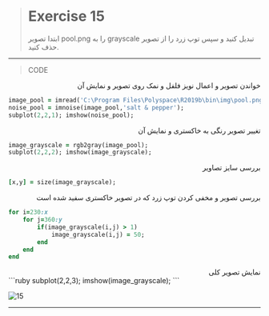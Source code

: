 > # Exercise 15
> ابتدا تصویر pool.png را به grayscale تبدیل کنید و سپس توپ زرد را از تصویر حذف کنید.
***
>CODE

<div dir="rtl">
خواندن تصویر و اعمال نویز فلفل و نمک روی تصویر و نمایش آن
</div>

```ruby
image_pool = imread('C:\Program Files\Polyspace\R2019b\bin\img\pool.png');
noise_pool = imnoise(image_pool,'salt & pepper');
subplot(2,2,1); imshow(noise_pool);
```

<div dir="rtl">
تغییر تصویر رنگی به خاکستری و نمایش آن
</div>

```ruby
image_grayscale = rgb2gray(image_pool);
subplot(2,2,2); imshow(image_grayscale);
```

<div dir="rtl">
بررسی سایز تصاویر
</div>

```ruby
[x,y] = size(image_grayscale);
```

<div dir="rtl">
بررسی تصویر و مخفی کردن توپ زرد که در تصویر خاکستری سفید شده است
</div>

```ruby
for i=230:x
    for j=360:y
        if(image_grayscale(i,j) > 1)
            image_grayscale(i,j) = 50;
        end
    end
end
```

<div dir="rtl">
نمایش تصویر کلی
</div>
```ruby
subplot(2,2,3); imshow(image_grayscale);
```

![15](https://user-images.githubusercontent.com/57560004/116749066-a5f0f800-aa15-11eb-9628-5ccea421e97a.jpg)

***
